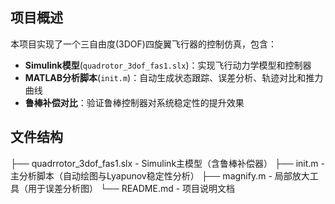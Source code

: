 ## 项目概述
本项目实现了一个三自由度(3DOF)四旋翼飞行器的控制仿真，包含：
- ​**​Simulink模型​**​ (`quadrotor_3dof_fas1.slx`)：实现飞行动力学模型和控制器
- ​**​MATLAB分析脚本​**​ (`init.m`)：自动生成状态跟踪、误差分析、轨迹对比和推力曲线
- ​**​鲁棒补偿对比​**​：验证鲁棒控制器对系统稳定性的提升效果

## 文件结构
├── quadrrotor_3dof_fas1.slx - Simulink主模型（含鲁棒补偿器）
├── init.m - 主分析脚本（自动绘图与Lyapunov稳定性分析）
├── magnify.m - 局部放大工具（用于误差分析图）
└── README.md - 项目说明文档

